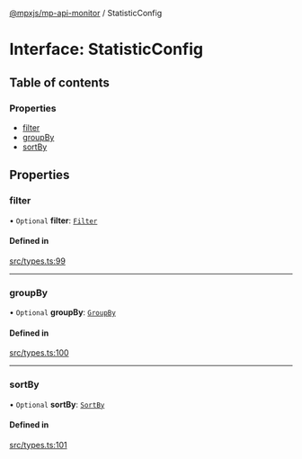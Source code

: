 [@mpxjs/mp-api-monitor](../index.md) / StatisticConfig

# Interface: StatisticConfig

## Table of contents

### Properties

- [filter](StatisticConfig.md#filter)
- [groupBy](StatisticConfig.md#groupby)
- [sortBy](StatisticConfig.md#sortby)

## Properties

### filter

• `Optional` **filter**: [`Filter`](Filter.md)

#### Defined in

[src/types.ts:99](https://github.com/mpx-ecology/mp-api-monitor/blob/master/src/types.ts#L99)

___

### groupBy

• `Optional` **groupBy**: [`GroupBy`](GroupBy.md)

#### Defined in

[src/types.ts:100](https://github.com/mpx-ecology/mp-api-monitor/blob/master/src/types.ts#L100)

___

### sortBy

• `Optional` **sortBy**: [`SortBy`](SortBy.md)

#### Defined in

[src/types.ts:101](https://github.com/mpx-ecology/mp-api-monitor/blob/master/src/types.ts#L101)
